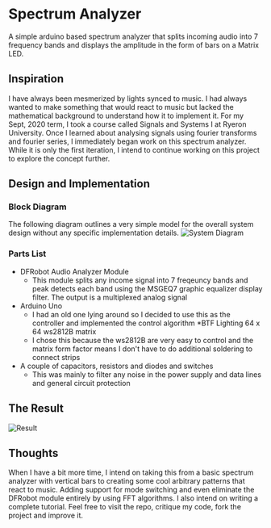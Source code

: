 # Spectrum Analyzer
A simple arduino based spectrum analyzer that splits incoming audio into 7 frequency bands and displays the amplitude in the form of bars on a Matrix LED.

## Inspiration 
I have always been mesmerized by lights synced to music. I had always wanted to make something that would react to music but lacked the mathematical background to understand how it to implement it. For my Sept, 2020 term, I took a course called Signals and Systems I at Ryeron University. Once I learned about analysing signals using fourier transforms and fourier series, I immediately began work on this spectrum analyzer. While it is only the first iteration, I intend to continue working on this project to explore the concept further. 

## Design and Implementation

  ### Block Diagram 
  The following diagram outlines a very simple model for the overall system design without any specific implementation details.
  ![System Diagram](/Block-diagram.png)
    
  ### Parts List
  * DFRobot Audio Analyzer Module 
    * This module splits any income signal into 7 freqeuncy bands and peak detects each band using the MSGEQ7 graphic equalizer display filter. The output is a multiplexed               analog signal
  * Arduino Uno 
    * I had an old one lying around so I decided to use this as the controller and implemented the control algorithm
  *BTF Lighting 64 x 64 ws2812B matrix
    * I chose this because the ws2812B are very easy to control and the matrix form factor means I don't have to do additional soldering to connect strips
  * A couple of capacitors, resistors and diodes and switches
    * This was mainly to filter any noise in the power supply and data lines and general circuit protection
## The Result 
  ![Result](/result.GIF)
## Thoughts
   When I have a bit more time, I intend on taking this from a basic spectrum analyzer with vertical bars to creating some cool arbitrary patterns that react to music. Adding        support for mode switching and even eliminate the DFRobot module entirely by using FFT algorithms. I also intend on writing a complete tutorial. Feel free to visit the repo,      critique my code, fork the project and improve it.    
